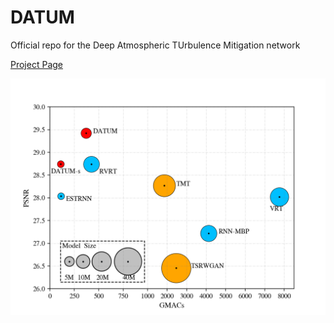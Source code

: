 # DATUM
Official repo for the Deep Atmospheric TUrbulence Mitigation network

[Project Page](https://xg416.github.io/DATUM/)

![performance](figs/performance.png)
